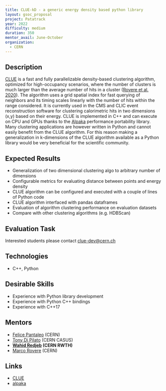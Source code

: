 ```yaml
---
title: CLUE-kD - a generic energy density based python library
layout: gsoc_proposal
project: Patatrack
year: 2022
difficulty: medium
duration: 350
mentor_avail: June-October
organization:
  - CERN
---
```


## Description

[CLUE][clue] is a fast and fully parallelizable density-based clustering
algorithm, optimized for high-occupancy scenarios, where the number of clusters
is much larger than the average number of hits in a cluster ([Rovere et al.
2020][cluepaper]). The algorithm uses a grid spatial index for fast querying of
neighbors and its timing scales linearly with the number of hits within the
range considered. It is currently used in the CMS and CLIC event reconstruction
software for clustering calorimetric hits in two dimensions (x,y) based on their
energy. CLUE is implemented in C++ and can execute on CPU and GPUs thanks to the
[Alpaka][alpakapaper] performance portability library. Many clustering
applications are however written in Python and cannot easily benefit from the
CLUE algorithm. For this reason making a generalization in k-dimensions of the
CLUE algorithm available as a Python library would be very beneficial for the
scientific community.

## Expected Results

- Generalization of two dimensional clustering algo to arbitrary number of
  dimensions
- Configurable metrics for evaluating distance between points and energy density
- CLUE algorithm can be configured and executed with a couple of lines of Python
  code
- CLUE algorithm interfaced with pandas dataframes
- Evaluation of algorithm clustering performance on evaluation datasets
- Compare with other clustering algorithms (e.g. HDBScan)

## Evaluation Task

Interested students please contact clue-dev@cern.ch

## Technologies

- C++, Python

## Desirable Skills

- Experience with Python library development
- Experience with Python C++ bindings
- Experience with C++17

## Mentors

- [Felice Pantaleo](mailto:felice.pantaleo@cern.ch) (CERN)
- [Tony Di Pilato](mailto:tony.dipilato@cern.ch) (CERN CASUS)
- **[Wahid Redjeb](mailto:wahid.redjeb@cern.ch) (CERN RWTH)**
- [Marco Rovere](mailto:marco.rovere@cern.ch) (CERN)

## Links

- [CLUE][clue]
- [alpaka][alpaka]

[clue]: https://gitlab.cern.ch/kalos/clue
[cluepaper]: https://www.frontiersin.org/articles/10.3389/fdata.2020.591315/full
[alpakapaper]: https://arxiv.org/abs/1602.08477
[alpaka]: https://github.com/alpaka-group/alpaka
